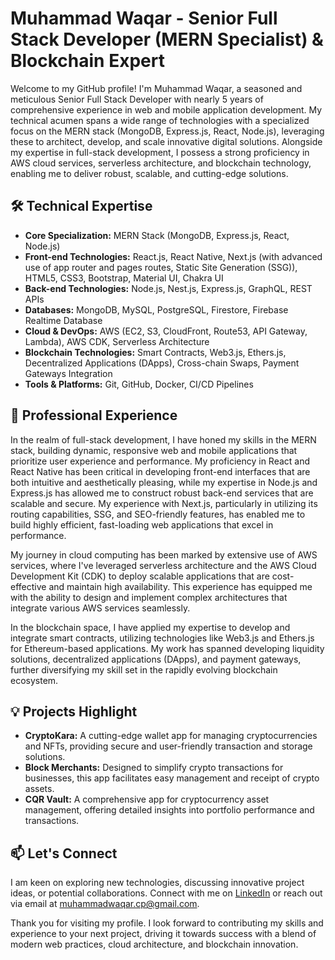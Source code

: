 # Muhammad Waqar - Senior Full Stack Developer (MERN Specialist) & Blockchain Expert

Welcome to my GitHub profile! I'm Muhammad Waqar, a seasoned and meticulous Senior Full Stack Developer with nearly 5 years of comprehensive experience in web and mobile application development. My technical acumen spans a wide range of technologies with a specialized focus on the MERN stack (MongoDB, Express.js, React, Node.js), leveraging these to architect, develop, and scale innovative digital solutions. Alongside my expertise in full-stack development, I possess a strong proficiency in AWS cloud services, serverless architecture, and blockchain technology, enabling me to deliver robust, scalable, and cutting-edge solutions.

## 🛠 Technical Expertise

- **Core Specialization:** MERN Stack (MongoDB, Express.js, React, Node.js)
- **Front-end Technologies:** React.js, React Native, Next.js (with advanced use of app router and pages routes, Static Site Generation (SSG)), HTML5, CSS3, Bootstrap, Material UI, Chakra UI
- **Back-end Technologies:** Node.js, Nest.js, Express.js, GraphQL, REST APIs
- **Databases:** MongoDB, MySQL, PostgreSQL, Firestore, Firebase Realtime Database
- **Cloud & DevOps:** AWS (EC2, S3, CloudFront, Route53, API Gateway, Lambda), AWS CDK, Serverless Architecture
- **Blockchain Technologies:** Smart Contracts, Web3.js, Ethers.js, Decentralized Applications (DApps), Cross-chain Swaps, Payment Gateways Integration
- **Tools & Platforms:** Git, GitHub, Docker, CI/CD Pipelines

## 🌟 Professional Experience

In the realm of full-stack development, I have honed my skills in the MERN stack, building dynamic, responsive web and mobile applications that prioritize user experience and performance. My proficiency in React and React Native has been critical in developing front-end interfaces that are both intuitive and aesthetically pleasing, while my expertise in Node.js and Express.js has allowed me to construct robust back-end services that are scalable and secure. My experience with Next.js, particularly in utilizing its routing capabilities, SSG, and SEO-friendly features, has enabled me to build highly efficient, fast-loading web applications that excel in performance.

My journey in cloud computing has been marked by extensive use of AWS services, where I've leveraged serverless architecture and the AWS Cloud Development Kit (CDK) to deploy scalable applications that are cost-effective and maintain high availability. This experience has equipped me with the ability to design and implement complex architectures that integrate various AWS services seamlessly.

In the blockchain space, I have applied my expertise to develop and integrate smart contracts, utilizing technologies like Web3.js and Ethers.js for Ethereum-based applications. My work has spanned developing liquidity solutions, decentralized applications (DApps), and payment gateways, further diversifying my skill set in the rapidly evolving blockchain ecosystem.

## 💡 Projects Highlight

- **CryptoKara:** A cutting-edge wallet app for managing cryptocurrencies and NFTs, providing secure and user-friendly transaction and storage solutions.
- **Block Merchants:** Designed to simplify crypto transactions for businesses, this app facilitates easy management and receipt of crypto assets.
- **CQR Vault:** A comprehensive app for cryptocurrency asset management, offering detailed insights into portfolio performance and transactions.

## 📫 Let's Connect

I am keen on exploring new technologies, discussing innovative project ideas, or potential collaborations. Connect with me on [LinkedIn](https://www.linkedin.com/in/muhammad-waqar-389085141/) or reach out via email at [muhammadwaqar.cp@gmail.com](mailto:muhammadwaqar.cp@gmail.com).

Thank you for visiting my profile. I look forward to contributing my skills and experience to your next project, driving it towards success with a blend of modern web practices, cloud architecture, and blockchain innovation.
